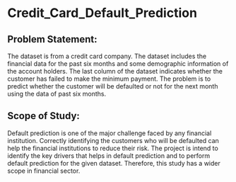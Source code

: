 # Credit_Card_Default_Prediction

## Problem Statement:  
The dataset is from a credit card company. The dataset includes the
financial data for the past six months and some demographic information of the account holders.
The last column of the dataset indicates whether the customer has failed to make the minimum
payment. The problem is to predict whether the customer will be defaulted or not for the next month
using the data of past six months.  

## Scope of Study:  
Default prediction is one of the major challenge faced by any financial institution.
Correctly identifying the customers who will be defaulted can help the financial institutions to
reduce their risk. The project is intend to identify the key drivers that helps in default prediction and
to perform default prediction for the given dataset. Therefore, this study has a wider scope in
financial sector.
